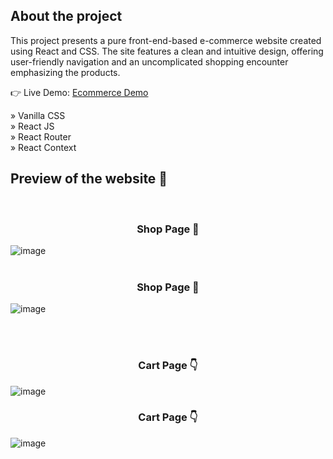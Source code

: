 <h2>About the project</h2>
<P>This project presents a pure front-end-based e-commerce website created using React and CSS. The site features a clean and intuitive design, offering user-friendly navigation and an uncomplicated shopping encounter emphasizing the products.</p>

👉 Live Demo: <a href='https://smartshop-wenhaoyu.com/'>Ecommerce Demo</a>

» Vanilla CSS <br>
» React JS <br>
» React Router <br>
» React Context <br>

<h2>Preview of the website 📸</h2>
<br>
<h3 align='center'>Shop Page 🏡</h3>


![image](https://github.com/Ryannn41/Smart-Shop/assets/69830650/3dec3808-0114-436b-abde-24e33d6266f9)
<br><br>
<h3 align='center'>Shop Page 🏡</h3>

![image](https://github.com/Ryannn41/Smart-Shop/assets/69830650/f2f19a17-2a02-4a7b-b211-4d631aecb1c7)









<br><br>
<h3 align='center'>Cart Page 👇</h3>

![image](https://github.com/Ryannn41/Smart-Shop/assets/69830650/904c9dbf-680e-41a4-845c-81fc0def752e)
<br><be>
<h3 align='center'>Cart Page 👇</h3>

![image](https://github.com/Ryannn41/Smart-Shop/assets/69830650/ec254b1a-b5c5-4985-961d-4fbf8213bfa5)









